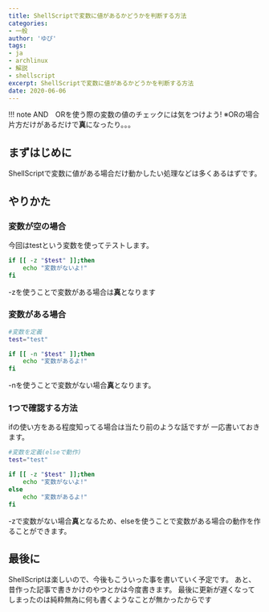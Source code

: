 ```yaml
---
title: ShellScriptで変数に値があるかどうかを判断する方法
categories:
- 一般
author: 'ゆぴ'
tags:
- ja
- archlinux
- 解説
- shellscript
excerpt: ShellScriptで変数に値があるかどうかを判断する方法
date: 2020-06-06
---
```


<!-- markdownlint-disable MD033 -->

<!-- more -->

!!! note
    AND　ORを使う際の変数の値のチェックには気をつけよう!
    ※ORの場合片方だけがあるだけで**真**になったり。。。


<!-- toc -->

## まずはじめに

ShellScriptで変数に値がある場合だけ動かしたい処理などは多くあるはずです。

## やりかた

### 変数が空の場合

今回はtestという変数を使ってテストします。

```bash
if [[ -z "$test" ]];then
    echo "変数がないよ!"
fi
```

-zを使うことで変数がある場合は**真**となります

### 変数がある場合

```bash
#変数を定義
test="test"

if [[ -n "$test" ]];then
    echo "変数があるよ!"
fi
```

-nを使うことで変数がない場合**真**となります。

### 1つで確認する方法

ifの使い方をある程度知ってる場合は当たり前のような話ですが
一応書いておきます。

```bash
#変数を定義(elseで動作)
test="test"

if [[ -z "$test" ]];then
    echo "変数がないよ!"
else
    echo "変数があるよ!"
fi
```

-zで変数がない場合**真**となるため、elseを使うことで変数がある場合の動作を作ることができます。

## 最後に

ShellScriptは楽しいので、今後もこういった事を書いていく予定です。
あと、昔作った記事で書きかけのやつとかは今度書きます。
最後に更新が遅くなってしまったのは純粋無為に何も書くようなことが無かったからです

